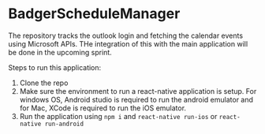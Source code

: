 # BadgerScheduleManager

The repository tracks the outlook login and fetching the calendar events using Microsoft APIs. THe integration of this with the main application will be done in the upcoming sprint.

Steps to run this application:
1. Clone the repo
2. Make sure the environment to run a react-native application is setup. For windows OS, Android studio is required to run the android emulator and for Mac, XCode is required to run the iOS emulator.
3. Run the application using `npm i` and `react-native run-ios` or `react-native run-android`
